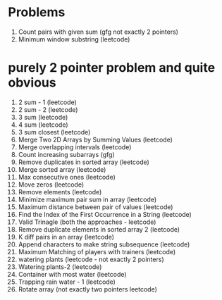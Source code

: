 # Problems
1) Count pairs with given sum (gfg not exactly 2 pointers)
2) Minimum window substring (leetcode)

# purely 2 pointer problem and quite obvious
1) 2 sum - 1 (leetcode)
2) 2 sum - 2 (leetcode)
3) 3 sum (leetcode) 
4) 4 sum (leetcode) 
5) 3 sum closest (leetcode)
6) Merge Two 2D Arrays by Summing Values (leetcode)
5) Merge overlapping intervals (leetcode)
5) Count increasing subarrays (gfg)
6) Remove duplicates in sorted array (leetcode) 
7) Merge sorted array (leetcode)
7) Max consecutive ones (leetcode)
8) Move zeros (leetcode)
9) Remove elements (leetcode)
10) Minimize maximum pair sum in array (leetcode) 
11) Maximum distance between pair of values (leetcode)
12) Find the Index of the First Occurrence in a String (leetcode)
13) Valid Trinagle (both the approaches - leetcode)
15) Remove duplicate elements in sorted array 2 (leetcode)
16) K diff pairs in an array (leetcode)
17) Append characters to make string subsequence (leetcode) 
18) Maximum Matching of players with trainers (leetcode)
19) watering plants (leetcode - not exactly 2 pointers)
20) Watering plants-2 (leetcode)
21) Container with most water (leetcode)
22) Trapping rain water - 1 (leetcode)
21) Rotate array (not exactly two pointers leetcode)






